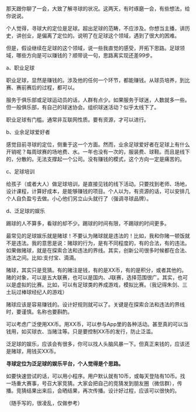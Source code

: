 那天跟你聊了一会，大致了解寻球的状况。这两天，有时琢磨一会，有些想法，给你说说。

个人觉得，寻球大的定位是足球。超出足球的范畴，不应涉及。你想当主播，讲历史，讲创业，是偏离了定位的。说明了在足球这个领域，遇到了很大的困难。

但是，假设继续在足球的这个领域，说一些我直觉的感受，开拓下思路。足球领域，哪些方向是可以赚钱的？顺带说一句，思路离实现还差99步。

a、职业足球

职业足球，显然是赚钱的。涉及他的任何一个环节，都能赚钱。从球员培养，到比赛、赛前赛后的过程，都可以。

服务于俱乐部或足球运动员的话，人群有点少。如果服务于球迷，人数就多一些。但一般俱乐部，有自己的球迷协会。组织球迷活动？似乎太线下了。

职业足球有门槛。通常非互联网性质。要有资源，才可以进行。

b、业余足球爱好者

感觉目前寻球的定位，侧重于这一个方面。然而，业余足球爱好者在足球上有什么开销呢？每周球赛的场地费、水。一年也没有一次的，服装费、球鞋。而且是线下的，分散的。无法支撑起一个公司。没有赚钱的模式，这个方向一定是痛苦的。

c、足球培训

给孩子（或者大人）做足球培训，是直接见钱的线下活动。只要找到老师、场地，设计课程，计算好成本，是能够赚钱的项目。个人以为，有资源的话，可以安排几个人自负盈亏去做。小心他们另立山头就行了（强调寻球品牌）。

d、泛足球的娱乐

踢球的人不算多，看球的却不少。踢球的时间有限，不踢球的时间更多。

最常见的足球娱乐就是赌球！不要认为赌球就是违法的！比如，我和你赌一顿饭就不是违法。我的意思是说：赌球的行为，是有不同程度的，有的合法，有的违法。如果做赌球，就是在探索合法和违法的界线。其实，创新公司很多时候都在合法、违法之间。比如:支付宝、滴滴。

赌球，其实只是竞猜。有的赌注是钱，有的是XX币，有的是积分，或者其他的。赌的对象，可以是五大联赛，也可以是国内、J联赛，选择范围很广。其实，也可以是虚拟的比赛。比如，可以有足球类的养成游戏，模拟比赛。（我记得朱剑、三土玩过棒球经纪人的游戏）

赌球应该是容易赚钱的。设计好规则就可以了。关键是在探索合法和违法的界线时，要谨慎。名称也要斟酌。

可以考虑广泛使用XX币。用XX币，可以参与App里的各种活动。甚至真的可以当钱用，如买球衣、当赌注等。只是要控制XX币的发行，防止泛滥。

泛足球的娱乐，应该会有很多，你可以找人头脑风暴一下。但真正来钱的，应该还是赌球，用钱买XX币。

**寻球定位为泛足球的娱乐平台，个人觉得是个思路。**



如要快速尝试的话，可以用小程序。用户默认就有10币，或每天登陆有10币。找一场重大赛事，号召大家竞猜。大家会把自己的竞猜发到朋友圈（微信群），传播。竞猜结果出来后，会晒结果，再次传播。设计好过程，应该可以很快的。



（随手写的，很凌乱，仅做参考）



